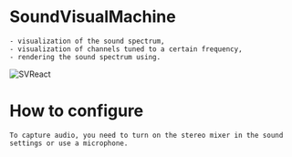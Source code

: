 # SoundVisualMachine

    - visualization of the sound spectrum,
    - visualization of channels tuned to a certain frequency,
    - rendering the sound spectrum using.
        
![SVReact](https://user-images.githubusercontent.com/95174979/152090800-b8b1ea87-22ff-4b63-ac23-b47ad19e7ccd.png)

# How to configure

    To capture audio, you need to turn on the stereo mixer in the sound settings or use a microphone.
